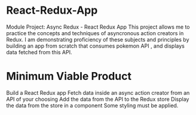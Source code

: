 # React-Redux-App
Module Project: Async Redux - React Redux App
This project allows me to practice the concepts and techniques of asyncronous action creators in Redux. I am demonstrating proficiency of these subjects and principles by building an app from scratch that consumes pokemon API , and displays data fetched from this API.


# Minimum Viable Product
 Build a React Redux app
 Fetch data inside an async action creator from an API of your choosing
 Add the data from the API to the Redux store
 Display the data from the store in a component
 Some styling must be applied. 
 
